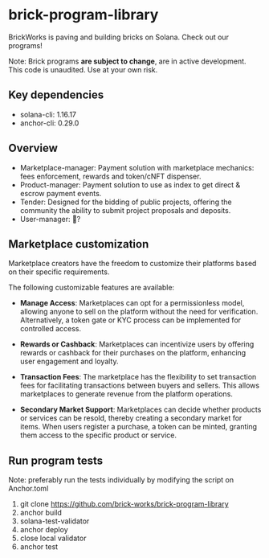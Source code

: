 # brick-program-library

BrickWorks is paving and building bricks on Solana. Check out our programs!

Note: Brick programs **are subject to change**, are in active development. This code is unaudited. Use at your own risk.

## Key dependencies

- solana-cli: 1.16.17
- anchor-cli: 0.29.0

## Overview

- Marketplace-manager: Payment solution with marketplace mechanics: fees enforcement, rewards and token/cNFT dispenser.
- Product-manager: Payment solution to use as index to get direct & escrow payment events.
- Tender: Designed for the bidding of public projects, offering the community the ability to submit project proposals and deposits.
- User-manager: 🥸?

## Marketplace customization

Marketplace creators have the freedom to customize their platforms based on their specific requirements. 

The following customizable features are available:
  
- **Manage Access**: Marketplaces can opt for a permissionless model, allowing anyone to sell on the platform without the need for verification. Alternatively, a token gate or KYC process can be implemented for controlled access.

- **Rewards or Cashback**: Marketplaces can incentivize users by offering rewards or cashback for their purchases on the platform, enhancing user engagement and loyalty.

- **Transaction Fees**: The marketplace has the flexibility to set transaction fees for facilitating transactions between buyers and sellers. This allows marketplaces to generate revenue from the platform operations.
  
- **Secondary Market Support**: Marketplaces can decide whether products or services can be resold, thereby creating a secondary market for items. When users register a purchase, a token can be minted, granting them access to the specific product or service.

## Run program tests

Note: preferably run the tests individually by modifying the script on Anchor.toml

1. git clone https://github.com/brick-works/brick-program-library
2. anchor build
3. solana-test-validator
4. anchor deploy
5. close local validator
6. anchor test
